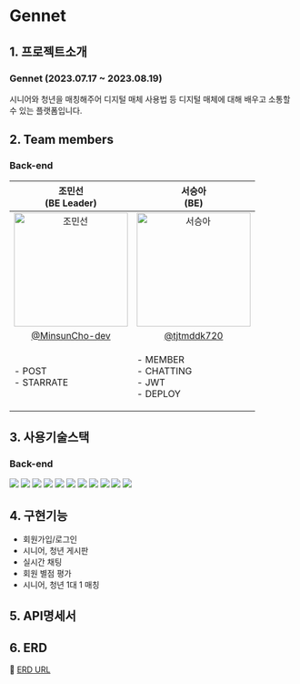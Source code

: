 # Gennet

## 1. 프로젝트소개
### Gennet (2023.07.17 ~ 2023.08.19)
<p text-align='center'>시니어와 청년을 매칭해주어 디지털 매체 사용법 등 디지털 매체에 대해 배우고 소통할 수 있는 플랫폼입니다. <br/>
</p>

## 2. Team members
### Back-end

| 조민선<br>(BE Leader) | 서승아<br>(BE) |
|:--------:| :--------: |
| <img src="https://avatars.githubusercontent.com/u/87747459?v=4" alt="조민선" width="200" height="200">| <img src="https://github.com/tjtmddk720/Gennet/assets/83910139/900644a6-6463-4157-ac2b-081f40037e4e" alt="서승아" width="200" height="200"> | | 
|[@MinsunCho-dev](https://github.com/MinsunCho-dev) | [@tjtmddk720](https://github.com/tjtmddk720) |
| <p align="left">- POST <br/>- STARRATE | <p align="left">- MEMBER <br/>- CHATTING <br/>- JWT <br/>- DEPLOY <br/></p> | 

## 3. 사용기술스택
### Back-end
<img src="https://img.shields.io/badge/SPRING-6DB33F?style=for-the-badge&logo=SPRING&logoColor=white"> <img src="https://img.shields.io/badge/SPRINGBOOT-6DB33F?style=for-the-badge&logo=SPRINGBOOT&logoColor=white"> <img src="https://img.shields.io/badge/SPRINGSECURITY-6DB33F?style=for-the-badge&logo=SPRINGSECURITY&logoColor=white"> <img src="https://img.shields.io/badge/JAVA-4479A1?style=for-the-badge&logo=JAVA&logoColor=black"> <img src="https://img.shields.io/badge/MYSQL-4479A1?style=for-the-badge&logo=MYSQL&logoColor=white"> <img src="https://img.shields.io/badge/QUERYDSL-4479A1?style=for-the-badge&logo=QUERYDSL&logoColor=black"> <img src="https://img.shields.io/badge/JPA-6DB33F?style=for-the-badge&logo=JPA&logoColor=black"> <img src="https://img.shields.io/badge/GITHUBACTIONS-2088FF?style=for-the-badge&logo=GITHUBACTIONS&logoColor=white"> <img src="https://img.shields.io/badge/AMAZONEC2-FF9900?style=for-the-badge&logo=AMAZONEC2&logoColor=white"> <img src="https://img.shields.io/badge/AMAZONS3-569A31?style=for-the-badge&logo=AMAZONS3&logoColor=white"> <img src="https://img.shields.io/badge/AMAZONRDS-527FFF?style=for-the-badge&logo=AMAZONRDS&logoColor=white">

## 4. 구현기능
- 회원가입/로그인
- 시니어, 청년 게시판
- 실시간 채팅
- 회원 별점 평가
- 시니어, 청년 1대 1 매칭

## 5. API명세서
## 6. ERD
🔖 [ERD URL](https://dbdiagram.io/d/64c7a12102bd1c4a5eface1e)
